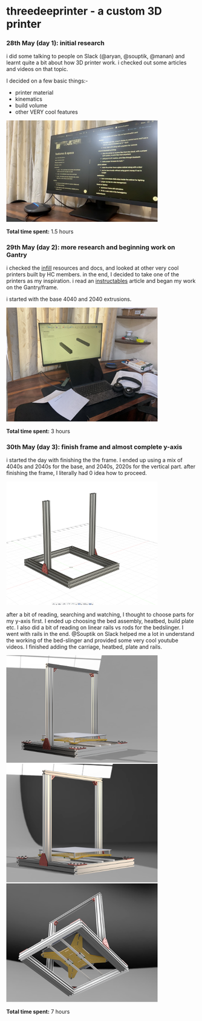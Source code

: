 # threedeeprinter - a custom 3D printer

### 28th May (day 1): initial research

i did some talking to people on Slack (@aryan, @souptik, @manan) and learnt quite a bit about how 3D printer work. i checked out some articles and videos on that topic.

I decided on a few basic things:-

- printer material
- kinematics
- build volume
- other VERY cool features

<img src="assets/journal/monitor-research-thingy-bro-is-not-him.jpeg" width="400px" alt="pic of monitor with notion nerdy docs"></img>

**Total time spent:** 1.5 hours

### 29th May (day 2): more research and beginning work on Gantry

i checked the [infill](https://infill.hackclub.com) resources and docs, and looked at other very cool printers built by HC members. in the end, I decided to take one of the printers as my inspiration. i read an [instructables](https://www.instructables.com/DIY-3D-Printer-From-Scratch/) article and began my work on the Gantry/frame.

i started with the base 4040 and 2040 extrusions.

<img src="assets/journal/cad_model.jpeg" width="400px" alt="pic of fusion 360 with the 4040 base extrusions"></img>

**Total time spent:** 3 hours

### 30th May (day 3): finish frame and almost complete y-axis

i started the day with finishing the the frame. I ended up using a mix of 4040s and 2040s for the base, and 2040s, 2020s for the vertical part. after finishing the frame, I literally had 0 idea how to proceed.

<img src="assets/journal/frame.png" width="400px" alt="pic of fusion 360 with the almost complete frame"></img>

after a bit of reading, searching and watching, I thought to choose parts for my y-axis first. I ended up choosing the bed assembly, heatbed, build plate etc. I also did a bit of reading on linear rails vs rods for the bedslinger. I went with rails in the end. @Souptik on Slack helped me a lot in understand the working of the bed-slinger and provided some very cool youtube videos.
I finished adding the carriage, heatbed, plate and rails.

<img src="assets/journal/left-y.png" width="400px" alt="pic of fusion 360 with the 4040 base extrusions"></img>
<img src="assets/journal/right-y.png" width="400px" alt="pic of fusion 360 with the 4040 base extrusions"></img>
<img src="assets/journal/bottom-y.png" width="400px" alt="pic of fusion 360 with the 4040 base extrusions"></img>

**Total time spent:** 7 hours
